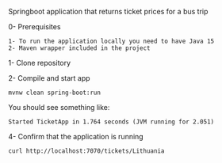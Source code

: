 Springboot application that returns ticket prices for a bus trip

0- Prerequisites
```
1- To run the application locally you need to have Java 15
2- Maven wrapper included in the project
```
1- Clone repository

2- Compile and start app
```
mvnw clean spring-boot:run
```
You should see something like:
```
Started TicketApp in 1.764 seconds (JVM running for 2.051)
```
4- Confirm that the application is running
```
curl http://localhost:7070/tickets/Lithuania
```
